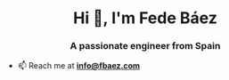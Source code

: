 <h1 align="center">Hi 👋, I'm Fede Báez</h1>
<h3 align="center">A passionate engineer from Spain</h3>

- 📫 Reach me at **info@fbaez.com**
